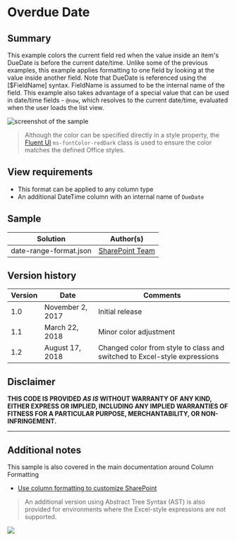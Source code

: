 # Overdue Date

## Summary
This example colors the current field red when the value inside an item's DueDate is before the current date/time. Unlike some of the previous examples, this example applies formatting to one field by looking at the value inside another field. Note that DueDate is referenced using the [$FieldName] syntax. FieldName is assumed to be the internal name of the field. This example also takes advantage of a special value that can be used in date/time fields - `@now`, which resolves to the current date/time, evaluated when the user loads the list view.

![screenshot of the sample](./assets/screenshot.png)

> Although the color can be specified directly in a style property, the [Fluent UI](https://developer.microsoft.com/en-us/fabric#/styles/colors) `ms-fontColor-redDark` class is used to ensure the color matches the defined Office styles.

## View requirements
- This format can be applied to any column type
- An additional DateTime column with an internal name of `DueDate`

## Sample

Solution|Author(s)
--------|---------
date-range-format.json | [SharePoint Team](https://github.com/SharePoint)

## Version history

Version|Date|Comments
-------|----|--------
1.0|November 2, 2017|Initial release
1.1|March 22, 2018|Minor color adjustment
1.2|August 17, 2018|Changed color from style to class and switched to Excel-style expressions

## Disclaimer
**THIS CODE IS PROVIDED *AS IS* WITHOUT WARRANTY OF ANY KIND, EITHER EXPRESS OR IMPLIED, INCLUDING ANY IMPLIED WARRANTIES OF FITNESS FOR A PARTICULAR PURPOSE, MERCHANTABILITY, OR NON-INFRINGEMENT.**

---

## Additional notes
This sample is also covered in the main documentation around Column Formatting

- [Use column formatting to customize SharePoint](https://docs.microsoft.com/en-us/sharepoint/dev/declarative-customization/column-formatting)

> An additional version using Abstract Tree Syntax (AST) is also provided for environments where the Excel-style expressions are not supported.

<img src="https://pnptelemetry.azurewebsites.net/list-formatting/column-samples/date-range-format" />
